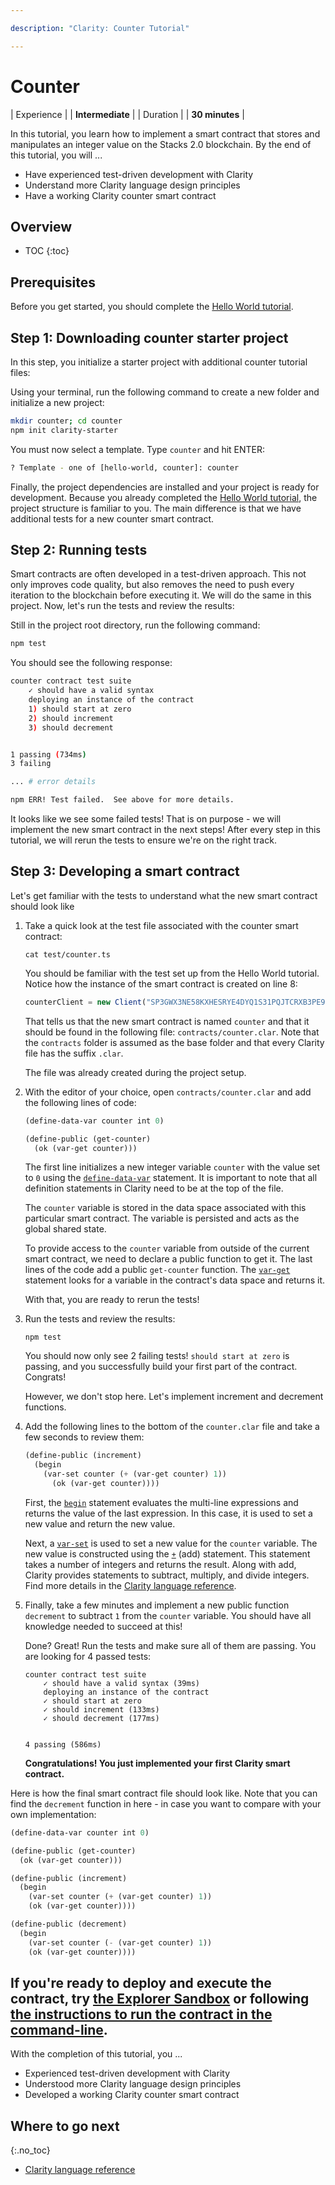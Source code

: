 ```yaml
---

description: "Clarity: Counter Tutorial"

---
```

# Counter

| Experience | | **Intermediate**  |
| Duration | | **30 minutes** |

In this tutorial, you learn how to implement a smart contract that stores and manipulates an integer value on the Stacks 2.0 blockchain. By the end of this tutorial, you will ...

* Have experienced test-driven development with Clarity
* Understand more Clarity language design principles
* Have a working Clarity counter smart contract

## Overview

* TOC
{:toc}

## Prerequisites

Before you get started, you should complete the [Hello World tutorial](tutorial.html).

## Step 1: Downloading counter starter project

In this step, you initialize a starter project with additional counter tutorial files:

Using your terminal, run the following command to create a new folder and initialize a new project:

```bash
mkdir counter; cd counter
npm init clarity-starter
```

You must now select a template. Type `counter` and hit ENTER:

```bash
? Template - one of [hello-world, counter]: counter
```

Finally, the project dependencies are installed and your project is ready for development. Because you already completed the [Hello World tutorial](tutorial.html), the project structure is familiar to you. The main difference is that we have additional tests for a new counter smart contract.

## Step 2: Running tests

Smart contracts are often developed in a test-driven approach. This not only improves code quality, but also removes the need to push every iteration to the blockchain before executing it. We will do the same in this project. Now, let's run the tests and review the results:

Still in the project root directory, run the following command:

```bash
npm test
```

You should see the following response:

```bash
counter contract test suite
    ✓ should have a valid syntax
    deploying an instance of the contract
    1) should start at zero
    2) should increment
    3) should decrement


1 passing (734ms)
3 failing

... # error details

npm ERR! Test failed.  See above for more details.
```

It looks like we see some failed tests! That is on purpose - we will implement the new smart contract in the next steps! After every step in this tutorial, we will rerun the tests to ensure we're on the right track.

## Step 3: Developing a smart contract

Let's get familiar with the tests to understand what the new smart contract should look like

1. Take a quick look at the test file associated with the counter smart contract:

    ```shell
    cat test/counter.ts
    ```

    You should be familiar with the test set up from the Hello World tutorial. Notice how the instance of the smart contract is created on line 8:

    ```js
    counterClient = new Client("SP3GWX3NE58KXHESRYE4DYQ1S31PQJTCRXB3PE9SB.counter", "counter", provider);
    ```

    That tells us that the new smart contract is named `counter` and that it should be found in the following file: `contracts/counter.clar`. Note that the `contracts` folder is assumed as the base folder and that every Clarity file has the suffix `.clar`.

    The file was already created during the project setup.

2. With the editor of your choice, open `contracts/counter.clar` and add the following lines of code:

    ```cl
    (define-data-var counter int 0)

    (define-public (get-counter)
      (ok (var-get counter)))
    ```

    The first line initializes a new integer variable `counter` with the value set to `0` using the [`define-data-var`](https://docs.blockstack.org/core/smart/clarityref#define-data-var) statement. It is important to note that all definition statements in Clarity need to be at the top of the file.

    The `counter` variable is stored in the data space associated with this particular smart contract. The variable is persisted and acts as the global shared state.

    To provide access to the `counter` variable from outside of the current smart contract, we need to declare a public function to get it. The last lines of the code add a public `get-counter` function. The [`var-get`](https://docs.blockstack.org/core/smart/clarityref#var-get) statement looks for a variable in the contract's data space and returns it.

    With that, you are ready to rerun the tests!

3. Run the tests and review the results:

    ```shell
    npm test
    ```

    You should now only see 2 failing tests! `should start at zero` is passing, and you successfully build your first part of the contract. Congrats!

    However, we don't stop here. Let's implement increment and decrement functions.

4. Add the following lines to the bottom of the `counter.clar` file and take a few seconds to review them:

    ```cl
    (define-public (increment)
      (begin
        (var-set counter (+ (var-get counter) 1))
          (ok (var-get counter))))
    ```

    First, the [`begin`](https://docs.blockstack.org/core/smart/clarityref#begin) statement evaluates the multi-line expressions and returns the value of the last expression. In this case, it is used to set a new value and return the new value.

    Next, a [`var-set`](https://docs.blockstack.org/core/smart/clarityref#var-set) is used to set a new value for the `counter` variable. The new value is constructed using the [`+`](https://docs.blockstack.org/core/smart/clarityref#-add) (add) statement. This statement takes a number of integers and returns the result. Along with add, Clarity provides statements to subtract, multiply, and divide integers. Find more details in the [Clarity language reference](https://docs.blockstack.org/core/smart/clarityref).

5. Finally, take a few minutes and implement a new public function `decrement` to subtract `1` from the `counter` variable. You should have all knowledge needed to succeed at this!

    Done? Great! Run the tests and make sure all of them are passing. You are looking for 4 passed tests:

    ```shell
    counter contract test suite
        ✓ should have a valid syntax (39ms)
        deploying an instance of the contract
        ✓ should start at zero
        ✓ should increment (133ms)
        ✓ should decrement (177ms)


    4 passing (586ms)
    ```

    **Congratulations! You just implemented your first Clarity smart contract.**

Here is how the final smart contract file should look like. Note that you can find the `decrement` function in here - in case you want to compare with your own implementation:

```cl
(define-data-var counter int 0)

(define-public (get-counter)
  (ok (var-get counter)))

(define-public (increment)
  (begin
    (var-set counter (+ (var-get counter) 1))
    (ok (var-get counter))))

(define-public (decrement)
  (begin
    (var-set counter (- (var-get counter) 1))
    (ok (var-get counter))))
```

If you're ready to deploy and execute the contract, try [the Explorer Sandbox](tutorial.html#access-the-explorer-sandbox) or following [the instructions to run the contract in the command-line](tutorial.html#get-familiar-with-cli-optional).
---

With the completion of this tutorial, you ...

* Experienced test-driven development with Clarity
* Understood more Clarity language design principles
* Developed a working Clarity counter smart contract

## Where to go next

{:.no_toc}

* <a href="clarityRef.html">Clarity language reference</a>
